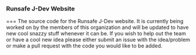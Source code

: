 ### Runsafe J-Dev Website
===
The source code for the Runsafe J-Dev website. It is currently being worked on by the members of this organization and will be updated to have new cool snazzy stuff whenever it can be.
If you wish to help out the team or have a cool new idea please either submit an issue with the idea/problem or make a pull request with the code you would like to be added.


